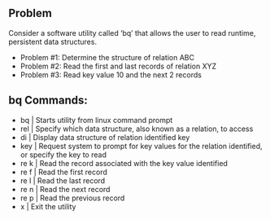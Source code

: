 ## Problem

Consider a software utility called ‘bq’ that allows the user to read runtime, persistent data structures.

- Problem #1: Determine the structure of relation ABC
- Problem #2: Read the first and last records of relation XYZ
- Problem #3: Read key value 10 and the next 2 records

## bq Commands:

- bq | Starts utility from linux command prompt
- rel <relation name> | Specify which data structure, also known as a relation, to access
- di | Display data structure of relation identified
  key
- key <key values> | Request system to prompt for key values for the relation identified, or specify the key to read
- re k | Read the record associated with the key value identified
- re f | Read the first record
- re l | Read the last record
- re n | Read the next record
- re p | Read the previous record
- x | Exit the utility